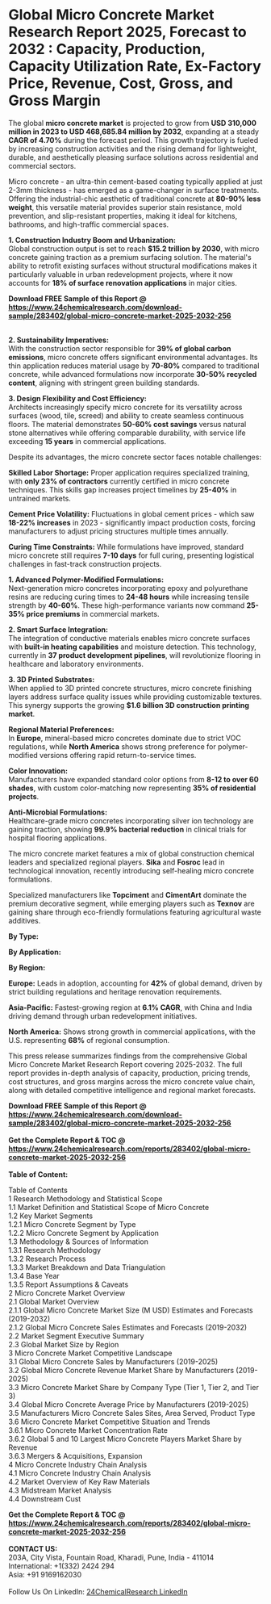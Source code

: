<h1>Global Micro Concrete Market Research Report 2025, Forecast to 2032 : Capacity, Production, Capacity Utilization Rate, Ex-Factory Price, Revenue, Cost, Gross, and Gross Margin</h1><p>The global <strong>micro concrete market</strong> is projected to grow from <strong>USD 310,000 million in 2023 to USD 468,685.84 million by 2032</strong>, expanding at a steady <strong>CAGR of 4.70%</strong> during the forecast period. This growth trajectory is fueled by increasing construction activities and the rising demand for lightweight, durable, and aesthetically pleasing surface solutions across residential and commercial sectors.</p><p>Micro concrete - an ultra-thin cement-based coating typically applied at just 2-3mm thickness - has emerged as a game-changer in surface treatments. Offering the industrial-chic aesthetic of traditional concrete at <strong>80-90% less weight</strong>, this versatile material provides superior stain resistance, mold prevention, and slip-resistant properties, making it ideal for kitchens, bathrooms, and high-traffic commercial spaces.</p><p><strong>1. Construction Industry Boom and Urbanization:</strong><br>
Global construction output is set to reach <strong>$15.2 trillion by 2030</strong>, with micro concrete gaining traction as a premium surfacing solution. The material's ability to retrofit existing surfaces without structural modifications makes it particularly valuable in urban redevelopment projects, where it now accounts for <strong>18% of surface renovation applications</strong> in major cities.</p><div><b>Download FREE Sample of this Report @ 
            <a href="https://www.24chemicalresearch.com/download-sample/283402/global-micro-concrete-market-2025-2032-256">
            https://www.24chemicalresearch.com/download-sample/283402/global-micro-concrete-market-2025-2032-256</a></b></div><br><p><strong>2. Sustainability Imperatives:</strong><br>
With the construction sector responsible for <strong>39% of global carbon emissions</strong>, micro concrete offers significant environmental advantages. Its thin application reduces material usage by <strong>70-80%</strong> compared to traditional concrete, while advanced formulations now incorporate <strong>30-50% recycled content</strong>, aligning with stringent green building standards.</p><p><strong>3. Design Flexibility and Cost Efficiency:</strong><br>
Architects increasingly specify micro concrete for its versatility across surfaces (wood, tile, screed) and ability to create seamless continuous floors. The material demonstrates <strong>50-60% cost savings</strong> versus natural stone alternatives while offering comparable durability, with service life exceeding <strong>15 years</strong> in commercial applications.</p><p>Despite its advantages, the micro concrete sector faces notable challenges:</p><p><strong>Skilled Labor Shortage:</strong> Proper application requires specialized training, with <strong>only 23% of contractors</strong> currently certified in micro concrete techniques. This skills gap increases project timelines by <strong>25-40%</strong> in untrained markets.</p><p><strong>Cement Price Volatility:</strong> Fluctuations in global cement prices - which saw <strong>18-22% increases</strong> in 2023 - significantly impact production costs, forcing manufacturers to adjust pricing structures multiple times annually.</p><p><strong>Curing Time Constraints:</strong> While formulations have improved, standard micro concrete still requires <strong>7-10 days</strong> for full curing, presenting logistical challenges in fast-track construction projects.</p><p><strong>1. Advanced Polymer-Modified Formulations:</strong><br>
Next-generation micro concretes incorporating epoxy and polyurethane resins are reducing curing times to <strong>24-48 hours</strong> while increasing tensile strength by <strong>40-60%</strong>. These high-performance variants now command <strong>25-35% price premiums</strong> in commercial markets.</p><p><strong>2. Smart Surface Integration:</strong><br>
The integration of conductive materials enables micro concrete surfaces with <strong>built-in heating capabilities</strong> and moisture detection. This technology, currently in <strong>37 product development pipelines</strong>, will revolutionize flooring in healthcare and laboratory environments.</p><p><strong>3. 3D Printed Substrates:</strong><br>
When applied to 3D printed concrete structures, micro concrete finishing layers address surface quality issues while providing customizable textures. This synergy supports the growing <strong>$1.6 billion 3D construction printing market</strong>.</p><p><strong>Regional Material Preferences:</strong><br>
	In <strong>Europe</strong>, mineral-based micro concretes dominate due to strict VOC regulations, while <strong>North America</strong> shows strong preference for polymer-modified versions offering rapid return-to-service times.</p><p><strong>Color Innovation:</strong><br>
	Manufacturers have expanded standard color options from <strong>8-12 to over 60 shades</strong>, with custom color-matching now representing <strong>35% of residential projects</strong>.</p><p><strong>Anti-Microbial Formulations:</strong><br>
	Healthcare-grade micro concretes incorporating silver ion technology are gaining traction, showing <strong>99.9% bacterial reduction</strong> in clinical trials for hospital flooring applications.</p><p>The micro concrete market features a mix of global construction chemical leaders and specialized regional players. <strong>Sika</strong> and <strong>Fosroc</strong> lead in technological innovation, recently introducing self-healing micro concrete formulations.</p><p>Specialized manufacturers like <strong>Topciment</strong> and <strong>CimentArt</strong> dominate the premium decorative segment, while emerging players such as <strong>Texnov</strong> are gaining share through eco-friendly formulations featuring agricultural waste additives.</p><p><strong>By Type:</strong></p><p><strong>By Application:</strong></p><p><strong>By Region:</strong></p><p><strong>Europe:</strong> Leads in adoption, accounting for <strong>42%</strong> of global demand, driven by strict building regulations and heritage renovation requirements.</p><p><strong>Asia-Pacific:</strong> Fastest-growing region at <strong>6.1% CAGR</strong>, with China and India driving demand through urban redevelopment initiatives.</p><p><strong>North America:</strong> Shows strong growth in commercial applications, with the U.S. representing <strong>68%</strong> of regional consumption.</p><p>This press release summarizes findings from the comprehensive Global Micro Concrete Market Research Report covering 2025-2032. The full report provides in-depth analysis of capacity, production, pricing trends, cost structures, and gross margins across the micro concrete value chain, along with detailed competitive intelligence and regional market forecasts.</p><div><b>Download FREE Sample of this Report @ 
            <a href="https://www.24chemicalresearch.com/download-sample/283402/global-micro-concrete-market-2025-2032-256">
            https://www.24chemicalresearch.com/download-sample/283402/global-micro-concrete-market-2025-2032-256</a></b></div><br><div><b>Get the Complete Report & TOC @ 
            <a href="https://www.24chemicalresearch.com/reports/283402/global-micro-concrete-market-2025-2032-256">
            https://www.24chemicalresearch.com/reports/283402/global-micro-concrete-market-2025-2032-256</a></b></div><br>
            <b>Table of Content:</b><p>Table of Contents<br />
1 Research Methodology and Statistical Scope<br />
1.1 Market Definition and Statistical Scope of Micro Concrete<br />
1.2 Key Market Segments<br />
1.2.1 Micro Concrete Segment by Type<br />
1.2.2 Micro Concrete Segment by Application<br />
1.3 Methodology & Sources of Information<br />
1.3.1 Research Methodology<br />
1.3.2 Research Process<br />
1.3.3 Market Breakdown and Data Triangulation<br />
1.3.4 Base Year<br />
1.3.5 Report Assumptions & Caveats<br />
2 Micro Concrete Market Overview<br />
2.1 Global Market Overview<br />
2.1.1 Global Micro Concrete Market Size (M USD) Estimates and Forecasts (2019-2032)<br />
2.1.2 Global Micro Concrete Sales Estimates and Forecasts (2019-2032)<br />
2.2 Market Segment Executive Summary<br />
2.3 Global Market Size by Region<br />
3 Micro Concrete Market Competitive Landscape<br />
3.1 Global Micro Concrete Sales by Manufacturers (2019-2025)<br />
3.2 Global Micro Concrete Revenue Market Share by Manufacturers (2019-2025)<br />
3.3 Micro Concrete Market Share by Company Type (Tier 1, Tier 2, and Tier 3)<br />
3.4 Global Micro Concrete Average Price by Manufacturers (2019-2025)<br />
3.5 Manufacturers Micro Concrete Sales Sites, Area Served, Product Type<br />
3.6 Micro Concrete Market Competitive Situation and Trends<br />
3.6.1 Micro Concrete Market Concentration Rate<br />
3.6.2 Global 5 and 10 Largest Micro Concrete Players Market Share by Revenue<br />
3.6.3 Mergers & Acquisitions, Expansion<br />
4 Micro Concrete Industry Chain Analysis<br />
4.1 Micro Concrete Industry Chain Analysis<br />
4.2 Market Overview of Key Raw Materials<br />
4.3 Midstream Market Analysis<br />
4.4 Downstream Cust</p><div><b>Get the Complete Report & TOC @ 
            <a href="https://www.24chemicalresearch.com/reports/283402/global-micro-concrete-market-2025-2032-256">
            https://www.24chemicalresearch.com/reports/283402/global-micro-concrete-market-2025-2032-256</a></b></div><br><b>CONTACT US:</b><br>
            203A, City Vista, Fountain Road, Kharadi, Pune, India - 411014<br>
            International: +1(332) 2424 294<br>
            Asia: +91 9169162030 <br><br>
            Follow Us On LinkedIn: <a href="https://www.linkedin.com/company/24chemicalresearch/">24ChemicalResearch LinkedIn</a>
